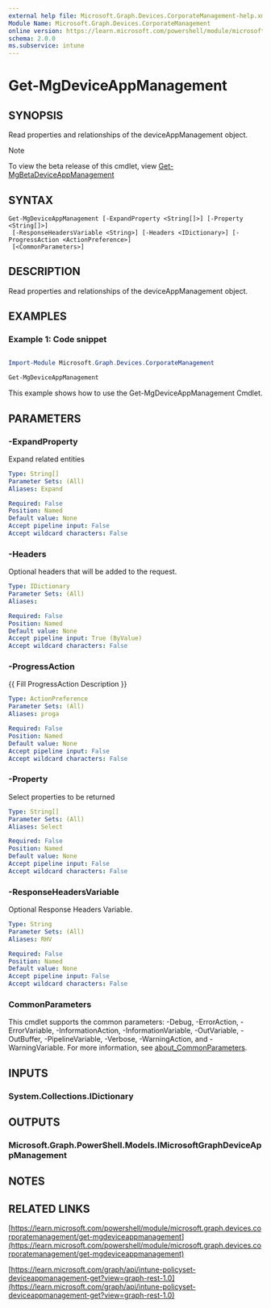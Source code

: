```yaml
---
external help file: Microsoft.Graph.Devices.CorporateManagement-help.xml
Module Name: Microsoft.Graph.Devices.CorporateManagement
online version: https://learn.microsoft.com/powershell/module/microsoft.graph.devices.corporatemanagement/get-mgdeviceappmanagement
schema: 2.0.0
ms.subservice: intune
---
```


# Get-MgDeviceAppManagement

## SYNOPSIS
Read properties and relationships of the deviceAppManagement object.

> [!NOTE]
> To view the beta release of this cmdlet, view [Get-MgBetaDeviceAppManagement](/powershell/module/Microsoft.Graph.Beta.Devices.CorporateManagement/Get-MgBetaDeviceAppManagement?view=graph-powershell-beta)

## SYNTAX

```
Get-MgDeviceAppManagement [-ExpandProperty <String[]>] [-Property <String[]>]
 [-ResponseHeadersVariable <String>] [-Headers <IDictionary>] [-ProgressAction <ActionPreference>]
 [<CommonParameters>]
```

## DESCRIPTION
Read properties and relationships of the deviceAppManagement object.

## EXAMPLES
### Example 1: Code snippet

```powershell

Import-Module Microsoft.Graph.Devices.CorporateManagement

Get-MgDeviceAppManagement

```
This example shows how to use the Get-MgDeviceAppManagement Cmdlet.


## PARAMETERS

### -ExpandProperty
Expand related entities

```yaml
Type: String[]
Parameter Sets: (All)
Aliases: Expand

Required: False
Position: Named
Default value: None
Accept pipeline input: False
Accept wildcard characters: False
```

### -Headers
Optional headers that will be added to the request.

```yaml
Type: IDictionary
Parameter Sets: (All)
Aliases:

Required: False
Position: Named
Default value: None
Accept pipeline input: True (ByValue)
Accept wildcard characters: False
```

### -ProgressAction
{{ Fill ProgressAction Description }}

```yaml
Type: ActionPreference
Parameter Sets: (All)
Aliases: proga

Required: False
Position: Named
Default value: None
Accept pipeline input: False
Accept wildcard characters: False
```

### -Property
Select properties to be returned

```yaml
Type: String[]
Parameter Sets: (All)
Aliases: Select

Required: False
Position: Named
Default value: None
Accept pipeline input: False
Accept wildcard characters: False
```

### -ResponseHeadersVariable
Optional Response Headers Variable.

```yaml
Type: String
Parameter Sets: (All)
Aliases: RHV

Required: False
Position: Named
Default value: None
Accept pipeline input: False
Accept wildcard characters: False
```

### CommonParameters
This cmdlet supports the common parameters: -Debug, -ErrorAction, -ErrorVariable, -InformationAction, -InformationVariable, -OutVariable, -OutBuffer, -PipelineVariable, -Verbose, -WarningAction, and -WarningVariable. For more information, see [about_CommonParameters](http://go.microsoft.com/fwlink/?LinkID=113216).

## INPUTS

### System.Collections.IDictionary
## OUTPUTS

### Microsoft.Graph.PowerShell.Models.IMicrosoftGraphDeviceAppManagement
## NOTES

## RELATED LINKS

[https://learn.microsoft.com/powershell/module/microsoft.graph.devices.corporatemanagement/get-mgdeviceappmanagement](https://learn.microsoft.com/powershell/module/microsoft.graph.devices.corporatemanagement/get-mgdeviceappmanagement)

[https://learn.microsoft.com/graph/api/intune-policyset-deviceappmanagement-get?view=graph-rest-1.0](https://learn.microsoft.com/graph/api/intune-policyset-deviceappmanagement-get?view=graph-rest-1.0)




